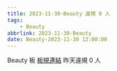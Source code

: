 ```yaml
---
title: 2023-11-30-Beauty 違規 0 人
tags:
    - Beauty
abbrlink: 2023-11-30-Beauty
date: Beauty-2023-11-30 12:00:00
---
```

Beauty 板 [板規連結](https://www.ptt.cc/bbs/Beauty/M.1630069980.A.84B.html)
昨天違規 0 人

